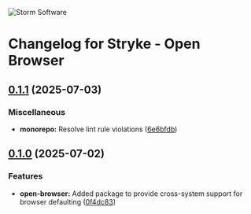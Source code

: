 ![Storm Software](https://public.storm-cdn.com/brand-banner.png)

# Changelog for Stryke - Open Browser

## [0.1.1](https://github.com/storm-software/stryke/releases/tag/open-browser%400.1.1) (2025-07-03)

### Miscellaneous

- **monorepo:** Resolve lint rule violations
  ([6e6bfdb](https://github.com/storm-software/stryke/commit/6e6bfdb))

## [0.1.0](https://github.com/storm-software/stryke/releases/tag/open-browser%400.1.0) (2025-07-02)

### Features

- **open-browser:** Added package to provide cross-system support for browser
  defaulting
  ([0f4dc83](https://github.com/storm-software/stryke/commit/0f4dc83))
